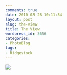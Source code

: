 ```yaml
---
comments: true
date: 2010-08-28 10:11:54
layout: post
slug: the-view
title: The View
wordpress_id: 3656
categories:
- PhotoBlog
tags:
- Ridgestock
---
```


![](http://ryanfitzer.com/main/wp-content/uploads/2010/08/2010-08-22-at-10-48-34.jpg)
